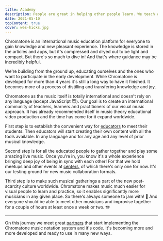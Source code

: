 ```yaml
---
title: Academy
description: People are great in helping other people learn. We teach and inspire diving deep on music.
date: 2021-05-10
topContent: true
cover: wes-hicks.jpg
---
```


Chromatone is an international music education platform for everyone to gain knowledge and new pleasant experience. The knowledge is stored in the articles and apps, but it's compressed and dryed out to be light and compact. But there's so much to dive in! And that's where guidance may be incredibly helpful.

We're building from the ground up, educating ourselves and the ones who want to participate in the early development. While Chromatone is developed for more than 4 years it's still a long way to have it finished. It becomes more of a process of distilling and transfering knowledge and joy.

Chromatone as the music itself is totally international and doesn't rely on any language (except JavaScript 😇). Our goal is to create an international community of teachers, learners and practitioners of our visual music approach. It has already recommended itself in music theory educational video production and the time has come for it expand worldwide.

First step is to establish the convenient way for [educators](./educators/index.md) to meet their students. Then educators will start creating their own content with all the tools available. In any language and for any age and any level of prior musical knowledge.

Second step is for all the educated people to gather together and play some amazing live music. Once you're in, you know it's a whole experience bringing deep joy of being in sync with each other! For that we hold meetups and other events at [centers](./centers/index.md), of which there's only one for now. It's our testing ground for new music collaboration formats.

Third step is to make such musical gatherings a part of the new post-scarcity culture worldwide. Chromatone makes music much easier for visual people to learn and practice, so it enables significantly more musicians in any given place. So there's always someone to jam with! 🤩 And everyone should be able to meet other musicians and improvise together for a couple of hours at least once a week or two. 🪗

---

On this journey we meet great [partners](./collab/index.md) that start implementing the Chromatone music notation system and it's code. It's becoming more and more developed and ready to use in many new ways.
